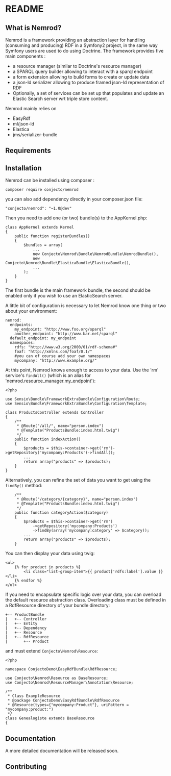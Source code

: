 README
======

What is Nemrod?
-----------------
Nemrod is a framework providing an abstraction layer for handling (consuming and producing) RDF in a Symfony2 project, in the same way Symfony users are used
to do using Doctrine. The framework provides five main components :

- a resource manager (similar to Doctrine's resource manager)
- a SPARQL query builder allowing to interact with a sparql endpoint
- a form extension allowing to build forms to create or update data
- a json-ld serializer allowing to produce framed json-ld representation of RDF
- Optionally, a set of services can be set up that populates and update an Elastic Search server wrt triple store content.

 Nemrod mainly relies on
  
- EasyRdf
- ml/json-ld
- Elastica
- jms/serializer-bundle



Requirements
------------

Installation
------------
Nemrod can be installed using composer :

    composer require conjecto/nemrod

you can also add dependency directly in your composer.json file:

    "conjecto/nemrod": "~1.0@dev"

Then you need to add one (or two) bundle(s) to the AppKernel.php:

	class AppKernel extends Kernel
	{
    	public function registerBundles()
    	{
        	$bundles = array(
				...
			    new Conjecto\Nemrod\Bundle\NemrodBundle\NemrodBundle(),
    			new Conjecto\Nemrod\Bundle\ElasticaBundle\ElasticaBundle(),
				...
			);
		}
	}

The first bundle is the main framework bundle, the second should be enabled only if you wish to use an ElasticSearch server.

A little bit of configuration is necessary to let Nemrod know one thing or two about your environment:

	nemrod:
	  endpoints:
        my_endpoint: "http://www.foo.org/sparql"
    	another_endpoint: "http://www.bar.net/sparql"
  	  default_endpoint: my_endpoint
  	  namespaces:
        rdfs: "http://www.w3.org/2000/01/rdf-schema#"
        foaf: "http://xmlns.com/foaf/0.1/"
        #you can of course add your own namespaces
		mycompany: "http://www.example.org/"

At this point, Nemrod knows enough to access to your data. Use the 'rm' service's `findAll()` (which is an alias for 'nemrod.resource\_manager.my\_endpoint'):

	<?php
	
	use Sensio\Bundle\FrameworkExtraBundle\Configuration\Route;
	use Sensio\Bundle\FrameworkExtraBundle\Configuration\Template;

	class ProductsController extends Controller
	{
    	/**
     	 * @Route("/all/", name="person.index")
     	 * @Template("ProductsBundle:index.html.twig")
     	 */
    	public function indexAction()
    	{
			$products = $this->container->get('rm')->getRepository('mycompany:Products')->findAll();
			...
			return array("products" => $products);
		}
	}

Alternatively, you can refine the set of data you want to get using the `findBy()` method:

    	/**
     	 * @Route("/category/{category}", name="person.index")
     	 * @Template("ProductsBundle:index.html.twig")
     	 */
    	public function categoryAction($category)
    	{
			$products = $this->container->get('rm')
				->getRepository('mycompany:Products')
				->findBy(array('mycompany:category' => $category));
			...
			return array("products" => $products);
		}

You can then display your data using twig:

	<ul>
    	{% for product in products %}
        	<li class="list-group-item">{{ product['rdfs:label'].value }}</li>
      	{% endfor %}
    </ul>

If you need to encapsulate specific logic over your data, you can overload the default resource abstraction class. Overloading class must be defined in a RdfResource directory of your bundle directory:


	+-- ProductBundle
	|   +-- Controller
	|   +-- Entity
	|   +-- Dependency
	|   +-- Resource
	|   +-- RdfResource
	|		+-- Product

and must extend `Conjecto\Nemrod\Resource`:
	
	<?php
	
	namespace ConjectoDemo\EasyRdfBundle\RdfResource;
	
	use Conjecto\Nemrod\Resource as BaseResource;
	use Conjecto\Nemrod\ResourceManager\Annotation\Resource;
	
	/**
	 * Class ExampleResource
	 * @package ConjectoDemo\EasyRdfBundle\RdfResource
	 * @Resource(types={"mycompany:Product"}, uriPattern = "mycompany:product:")
	 */
	class Genealogiste extends BaseResource
	{



Documentation
-------------
A more detailed documentation will be released soon.

Contributing
------------
